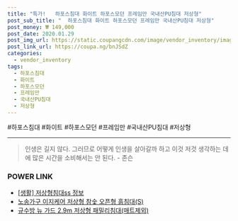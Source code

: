 ```yaml
--- 
title: "특가!   하포스침대 화이트 하포스모던 프레임만 국내산PU침대 저상형" 
post_sub_title: "  하포스침대 화이트 하포스모던 프레임만 국내산PU침대 저상형" 
post_money: ₩ 149,000 
post_date: 2020.01.29 
post_img_url: https://static.coupangcdn.com/image/vendor_inventory/images/2016/07/15/10/2/110677d7-4636-4d6d-ab32-a0667f9e859a.jpg 
post_link_url: https://coupa.ng/bnJSdZ 
categories: 
  - vendor_inventory 
tags: 
  - 하포스침대 
  - 화이트 
  - 하포스모던 
  - 프레임만 
  - 국내산PU침대 
  - 저상형 
--- 
```

  #하포스침대 #화이트 #하포스모던 #프레임만 #국내산PU침대 #저상형 
<hr> 

> 인생은 길지 않다. 그러므로 어떻게 인생을 살아갈까 하고 이것 저것 생각하는 데에 많은 시간을 소비해서는 안 된다. - 존슨 


### POWER LINK

* <a href="https://blog.naver.com/santokki14/221767652856" target="_blank"> [생활] 저상형침대ss 정보 </a>
* <a href="https://blog.naver.com/fasyy4321/221782101563" target="_blank">노송가구 이지케어 저상형 참숯 오픈형 흙침대(S)</a>
* <a href="https://blog.naver.com/fasyy4321/221790682398" target="_blank">규수방 뉴 가드 2.9m 저상형 패밀리침대(매트제외)</a>
